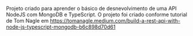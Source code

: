 Projeto criado para aprender o básico de desnevolvimento de uma API NodeJS com MongoDB e TypeScript. O projeto foi criado conforme tutorial de Tom Nagle em https://tomanagle.medium.com/build-a-rest-api-with-node-js-typescript-mongodb-b6c898d70d61